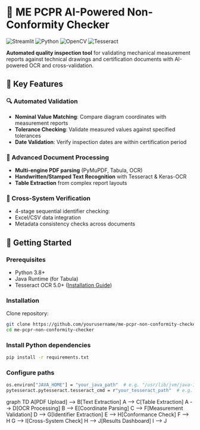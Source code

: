 # 📐 ME PCPR AI-Powered Non-Conformity Checker

![Streamlit](https://img.shields.io/badge/Streamlit-FF4B4B?style=for-the-badge&logo=Streamlit&logoColor=white)
![Python](https://img.shields.io/badge/Python-3776AB?style=for-the-badge&logo=python&logoColor=white)
![OpenCV](https://img.shields.io/badge/OpenCV-5C3EE8?style=for-the-badge&logo=OpenCV&logoColor=white)
![Tesseract](https://img.shields.io/badge/Tesseract-3DDC84?style=for-the-badge&logo=tesseract&logoColor=white)

**Automated quality inspection tool** for validating mechanical measurement reports against technical drawings and certification documents with AI-powered OCR and cross-validation.

## 🌟 Key Features

### 🔍 Automated Validation
- **Nominal Value Matching**: Compare diagram coordinates with measurement reports
- **Tolerance Checking**: Validate measured values against specified tolerances
- **Date Validation**: Verify inspection dates are within certification period

### 📄 Advanced Document Processing
- **Multi-engine PDF parsing** (PyMuPDF, Tabula, OCR)
- **Handwritten/Stamped Text Recognition** with Tesseract & Keras-OCR
- **Table Extraction** from complex report layouts

### 🔗 Cross-System Verification
- 4-stage sequential identifier checking:
- Excel/CSV data integration
- Metadata consistency checks across documents

## 🚀 Getting Started

### Prerequisites
- Python 3.8+
- Java Runtime (for Tabula)
- Tesseract OCR 5.0+ ([Installation Guide](https://tesseract-ocr.github.io/tessdoc/Installation.html))

### Installation
Clone repository:
 ```bash
 git clone https://github.com/yourusername/me-pcpr-non-conformity-checker.git
 cd me-pcpr-non-conformity-checker
```
### Install Python dependencies
 ```bash
pip install -r requirements.txt
```

### Configure paths
``` bash
os.environ["JAVA_HOME"] = "your_java_path"  # e.g. "/usr/lib/jvm/java-11-openjdk-amd64"
pytesseract.pytesseract.tesseract_cmd = r"your_tesseract_path"  # e.g. "/usr/bin/tesseract"
```

graph TD
    A[PDF Upload] --> B[Text Extraction]
    A --> C[Table Extraction]
    A --> D[OCR Processing]
    B --> E[Coordinate Parsing]
    C --> F[Measurement Validation]
    D --> G[Identifier Extraction]
    E --> H[Conformance Check]
    F --> H
    G --> I[Cross-System Check]
    H --> J[Results Dashboard]
    I --> J
